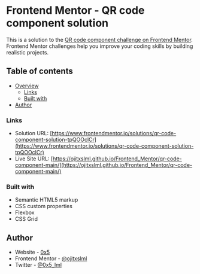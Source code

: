 # Frontend Mentor - QR code component solution

This is a solution to the [QR code component challenge on Frontend Mentor](https://www.frontendmentor.io/challenges/qr-code-component-iux_sIO_H). Frontend Mentor challenges help you improve your coding skills by building realistic projects.

## Table of contents

- [Overview](#overview)
  - [Links](#links)
  - [Built with](#built-with)
- [Author](#author)

### Links

- Solution URL: [https://www.frontendmentor.io/solutions/qr-code-component-solution-tpQOOclCr](https://www.frontendmentor.io/solutions/qr-code-component-solution-tpQOOclCr)
- Live Site URL: [https://ojitxslml.github.io/Frontend_Mentor/qr-code-component-main/](https://ojitxslml.github.io/Frontend_Mentor/qr-code-component-main/)

### Built with

- Semantic HTML5 markup
- CSS custom properties
- Flexbox
- CSS Grid

## Author

- Website - [0x5](https://www.0x5.cl)
- Frontend Mentor - [@ojitxslml](https://www.frontendmentor.io/profile/ojitxslml)
- Twitter - [@0x5_lml](https://www.twitter.com/0x5_lml)
